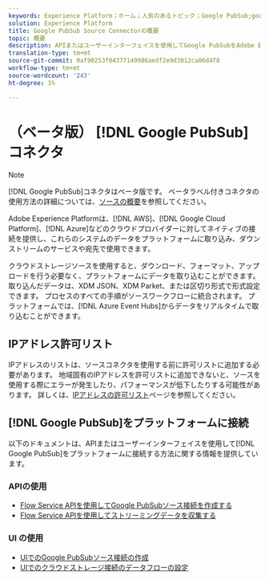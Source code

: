 ```yaml
---
keywords: Experience Platform；ホーム；人気のあるトピック；Google PubSub;google pubsub
solution: Experience Platform
title: Google PubSub Source Connectorの概要
topic: 概要
description: APIまたはユーザーインターフェイスを使用してGoogle PubSubをAdobe Experience Platformに接続する方法を説明します。
translation-type: tm+mt
source-git-commit: 0af90253f04377149986aedf2e9d3012ca06d4f8
workflow-type: tm+mt
source-wordcount: '243'
ht-degree: 1%

---
```



# （ベータ版） [!DNL Google PubSub]コネクタ

>[!NOTE]
>
>[!DNL Google PubSub]コネクタはベータ版です。 ベータラベル付きコネクタの使用方法の詳細については、[ソースの概要](../../home.md#terms-and-conditions)を参照してください。

Adobe Experience Platformは、[!DNL AWS]、[!DNL Google Cloud Platform]、[!DNL Azure]などのクラウドプロバイダーに対してネイティブの接続を提供し、これらのシステムのデータをプラットフォームに取り込み、ダウンストリームのサービスや宛先で使用できます。

クラウドストレージソースを使用すると、ダウンロード、フォーマット、アップロードを行う必要なく、プラットフォームにデータを取り込むことができます。 取り込んだデータは、XDM JSON、XDM Parket、または区切り形式で形式設定できます。 プロセスのすべての手順がソースワークフローに統合されます。 プラットフォームでは、[!DNL Azure Event Hubs]からデータをリアルタイムで取り込むことができます。

## IPアドレス許可リスト

IPアドレスのリストは、ソースコネクタを使用する前に許可リストに追加する必要があります。 地域固有のIPアドレスを許可リストに追加できないと、ソースを使用する際にエラーが発生したり、パフォーマンスが低下したりする可能性があります。 詳しくは、[IPアドレスの許可リスト](../../ip-address-allow-list.md)ページを参照してください。

## [!DNL Google PubSub]をプラットフォームに接続

以下のドキュメントは、APIまたはユーザーインターフェイスを使用して[!DNL Google PubSub]をプラットフォームに接続する方法に関する情報を提供しています。

### APIの使用

- [Flow Service APIを使用してGoogle PubSubソース接続を作成する](../../tutorials/api/create/cloud-storage/google-pubsub.md)
- [Flow Service APIを使用してストリーミングデータを収集する](../../tutorials/api/collect/streaming.md)

### UI の使用

- [UIでのGoogle PubSubソース接続の作成](../../tutorials/ui/create/cloud-storage/google-pubsub.md)
- [UIでのクラウドストレージ接続のデータフローの設定](../../tutorials/ui/dataflow/streaming/cloud-storage-streaming.md)